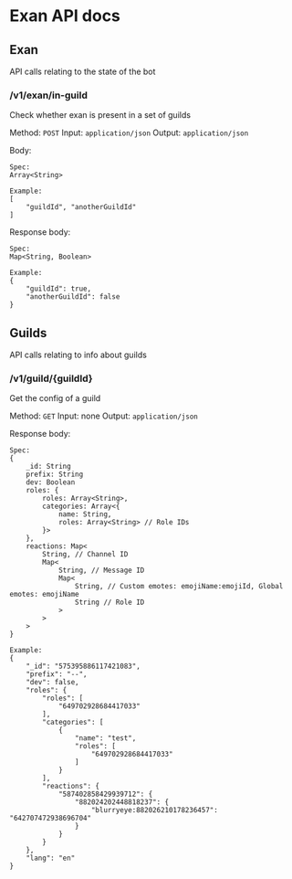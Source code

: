 # Exan API docs

## Exan

API calls relating to the state of the bot

### /v1/exan/in-guild
Check whether exan is present in a set of guilds

Method: `POST`
Input: `application/json`
Output: `application/json`

Body:
```
Spec:
Array<String>

Example:
[
    "guildId", "anotherGuildId"
]
```

Response body:
```
Spec:
Map<String, Boolean>

Example:
{
    "guildId": true,
    "anotherGuildId": false
}
```

## Guilds

API calls relating to info about guilds

### /v1/guild/{guildId}
Get the config of a guild

Method: `GET`
Input: none
Output: `application/json`

Response body:
```
Spec:
{
    _id: String
    prefix: String
    dev: Boolean
    roles: {
        roles: Array<String>,
        categories: Array<{
            name: String,
            roles: Array<String> // Role IDs
        }>
    },
    reactions: Map<
        String, // Channel ID
        Map<
            String, // Message ID
            Map<
                String, // Custom emotes: emojiName:emojiId, Global emotes: emojiName
                String // Role ID
            >
        >
    >
}

Example:
{
    "_id": "575395886117421083",
    "prefix": "--",
    "dev": false,
    "roles": {
        "roles": [
            "649702928684417033"
        ],
        "categories": [
            {
                "name": "test",
                "roles": [
                    "649702928684417033"
                ]
            }
        ],
        "reactions": {
            "587402858429939712": {
                "882024202448818237": {
                    "blurryeye:882026210178236457": "642707472938696704"
                }
            }
        }
    },
    "lang": "en"
}
```